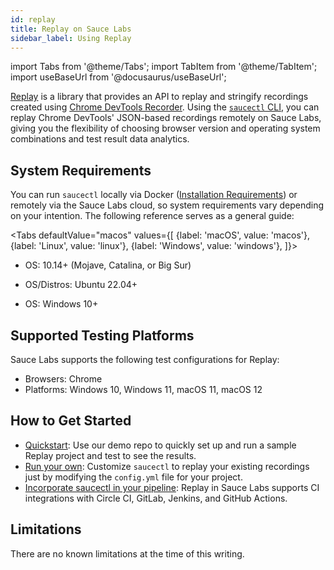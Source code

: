 ```yaml
---
id: replay
title: Replay on Sauce Labs
sidebar_label: Using Replay
---
```


import Tabs from '@theme/Tabs';
import TabItem from '@theme/TabItem';
import useBaseUrl from '@docusaurus/useBaseUrl';

[Replay](https://github.com/puppeteer/replay) is a library that provides an API to replay and stringify recordings created using [Chrome DevTools Recorder](https://developer.chrome.com/docs/devtools/recorder). Using the [`saucectl` CLI](/dev/cli/saucectl), you can replay Chrome DevTools' JSON-based recordings remotely on Sauce Labs, giving you the flexibility of choosing browser version and operating system combinations and test result data analytics.

## System Requirements

You can run `saucectl` locally via Docker ([Installation Requirements](https://docs.docker.com/engine/install/#supported-platforms)) or remotely via the Sauce Labs cloud, so system requirements vary depending on your intention. The following reference serves as a general guide:

<Tabs
defaultValue="macos"
values={[
{label: 'macOS', value: 'macos'},
{label: 'Linux', value: 'linux'},
{label: 'Windows', value: 'windows'},
]}>

<TabItem value="macos">

- OS: 10.14+ (Mojave, Catalina, or Big Sur)

</TabItem>
<TabItem value="linux">

- OS/Distros: Ubuntu 22.04+

</TabItem>
<TabItem value="windows">

- OS: Windows 10+

</TabItem>
</Tabs>

## Supported Testing Platforms

Sauce Labs supports the following test configurations for Replay:

- Browsers: Chrome
- Platforms: Windows 10, Windows 11, macOS 11, macOS 12

## How to Get Started

- [Quickstart](/web-apps/automated-testing/replay/quickstart): Use our demo repo to quickly set up and run a sample Replay project and test to see the results.
- [Run your own](/web-apps/automated-testing/replay/yaml): Customize `saucectl` to replay your existing recordings just by modifying the `config.yml` file for your project.
- [Incorporate saucectl in your pipeline](/dev/cli/saucectl/usage/use-cases/#integrating-saucectl-in-your-ci-pipeline): Replay in Sauce Labs supports CI integrations with Circle CI, GitLab, Jenkins, and GitHub Actions.

## Limitations

There are no known limitations at the time of this writing.
